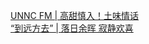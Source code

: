   
[UNNC FM | 高甜慎入！土味情话](http://www.dianyue.me/archives/467/rz46kes3uxv5hkbj/)  
[“到远方去” | 落日余晖 寂静欢喜](http://www.dianyue.me/archives/457/lln6f0hjgce8st2h/)